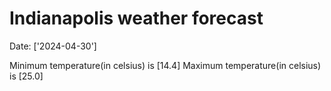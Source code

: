 # Indianapolis weather forecast 
Date: ['2024-04-30'] 

Minimum temperature(in celsius) is [14.4] 
Maximum temperature(in celsius) is [25.0]